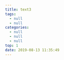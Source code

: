 ```yaml
---
title: text3
tags:
  - null
  - null
categories:
  - null
  - null
  - null
top: 1
date: 2019-08-13 11:35:49
---
```


